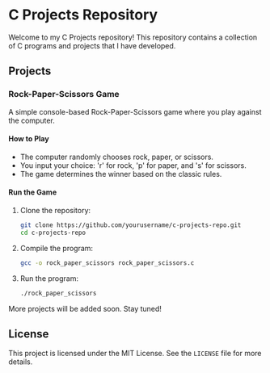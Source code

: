 # C Projects Repository

Welcome to my C Projects repository! This repository contains a collection of C programs and projects that I have developed.

## Projects

### Rock-Paper-Scissors Game

A simple console-based Rock-Paper-Scissors game where you play against the computer.

#### How to Play

- The computer randomly chooses rock, paper, or scissors.
- You input your choice: 'r' for rock, 'p' for paper, and 's' for scissors.
- The game determines the winner based on the classic rules.

#### Run the Game

1. Clone the repository:
   ```sh
   git clone https://github.com/yourusername/c-projects-repo.git
   cd c-projects-repo
   ```
2. Compile the program:
   ```sh
   gcc -o rock_paper_scissors rock_paper_scissors.c
   ```
3. Run the program:
   ```sh
   ./rock_paper_scissors
   ```

More projects will be added soon. Stay tuned!

## License

This project is licensed under the MIT License. See the `LICENSE` file for more details.

